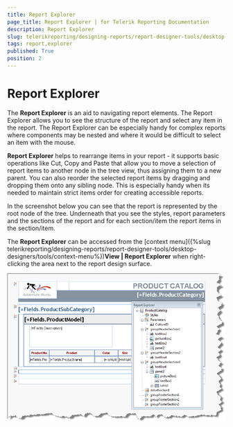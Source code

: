 ```yaml
---
title: Report Explorer
page_title: Report Explorer | for Telerik Reporting Documentation
description: Report Explorer
slug: telerikreporting/designing-reports/report-designer-tools/desktop-designers/tools/report-explorer
tags: report,explorer
published: True
position: 2
---
```


# Report Explorer



The __Report Explorer__ is an aid to navigating report elements. The Report Explorer allows you to see the structure of the report 
        and select any item in the report. The Report Explorer can be especially handy for complex reports where components may be nested and where it would be difficult 
        to select an item with the mouse. 
      

__Report Explorer__ helps to rearrange items in your report - it supports basic operations like Cut, Copy and Paste that allow you to move 
        a selection of report items to another node in the tree view, thus assigning them to a new parent. 
        You can also reorder the selected report items by dragging and dropping them onto any sibling node. This is especially handy when its needed to maintain strict
        items order for creating accessible reports.
      

In the screenshot below you can see that the report is represented by the root node of the tree. Underneath that you see the styles, report parameters and the sections of the report and for each section/item the report items in the section/item.
      

The __Report Explorer__ can be accessed from the [context menu]({%slug telerikreporting/designing-reports/report-designer-tools/desktop-designers/tools/context-menu%})__View | Report Explorer__ when right-clicking the area next to the report design surface.
      

![](images/UI003.png)
